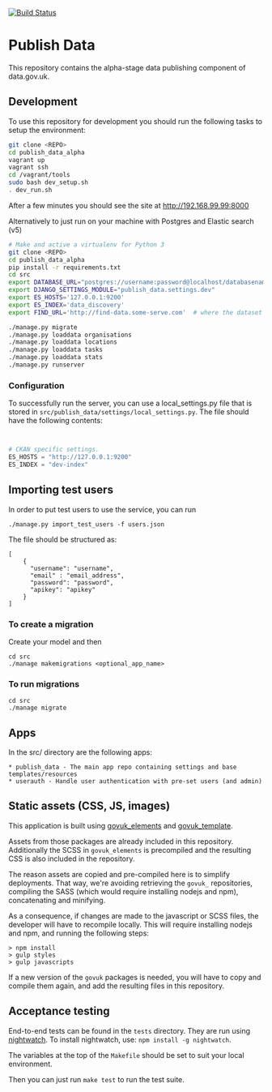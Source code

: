 [![Build Status](https://travis-ci.org/datagovuk/publish_data_alpha.svg?branch=master)](https://travis-ci.org/datagovuk/publish_data_alpha)


# Publish Data

This repository contains the alpha-stage data publishing component of data.gov.uk.

## Development

To use this repository for development you should run the following tasks to setup the environment:

```bash
git clone <REPO>
cd publish_data_alpha
vagrant up
vagrant ssh
cd /vagrant/tools
sudo bash dev_setup.sh
. dev_run.sh
```

After a few minutes you should see the site at http://192.168.99.99:8000

Alternatively to just run on your machine with Postgres and Elastic search (v5)


``` bash
# Make and active a virtualenv for Python 3
git clone <REPO>
cd publish_data_alpha
pip install -r requirements.txt
cd src
export DATABASE_URL="postgres://username:password@localhost/databasename"
export DJANGO_SETTINGS_MODULE="publish_data.settings.dev"
export ES_HOSTS='127.0.0.1:9200'
export ES_INDEX='data_discovery'
export FIND_URL='http://find-data.some-serve.com'  # where the dataset pages are

./manage.py migrate
./manage.py loaddata organisations
./manage.py loaddata locations
./manage.py loaddata tasks
./manage.py loaddata stats
./manage.py runserver
```


### Configuration

To successfully run the server, you can use a local_settings.py file that is stored in ```src/publish_data/settings/local_settings.py```.  The file should have the following contents:

```python


# CKAN specific settings.
ES_HOSTS = "http://127.0.0.1:9200"
ES_INDEX = "dev-index"

```

## Importing test users

In order to put test users to use the service, you can run
```
./manage.py import_test_users -f users.json
```

The file should be structured as:
```
[
    {
      "username": "username",
      "email" : "email_address",
      "password": "password",
      "apikey": "apikey"
    }
]
```

### To create a migration

Create your model and then

```
cd src
./manage makemigrations <optional_app_name>
```

### To run migrations

```
cd src
./manage migrate
```


## Apps

In the src/ directory are the following apps:

    * publish_data - The main app repo containing settings and base templates/resources
    * userauth - Handle user authentication with pre-set users (and admin)


## Static assets (CSS, JS, images)

This application is built using [govuk_elements](https://github.com/alphagov/govuk_elements)
and [govuk_template](https://github.com/alphagov/govuk_template/).

Assets from those packages are already included in this repository.
Additionally the SCSS in `govuk_elements` is precompiled and the
resulting CSS is also included in the repository.

The reason assets are copied and pre-compiled here is to simplify
deployments.  That way, we're avoiding retrieving the `govuk_`
repositories, compiling the SASS (which would require installing
nodejs and npm), concatenating and minifying.

As a consequence, if changes are made to the javascript or SCSS files,
the developer will have to recompile locally. This will require
installing nodejs and npm, and running the following steps:

```
> npm install
> gulp styles
> gulp javascripts
```

If a new version of the `govuk` packages is needed, you will have to
copy and compile them again, and add the resulting files in this
repository.


## Acceptance testing

End-to-end tests can be found in the `tests` directory. They are run using
[nightwatch](http://nightwatchjs.com). To install nightwatch, use:
`npm install -g nightwatch`.

The variables at the top of the `Makefile` should be set to suit your
local environment.

Then you can just run `make test` to run the test suite.
